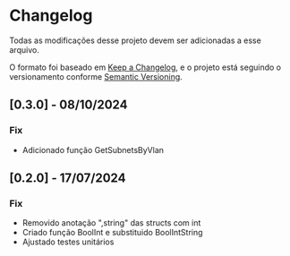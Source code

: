 # Changelog

Todas as modificações desse projeto devem ser adicionadas a esse arquivo.

O formato foi baseado em [Keep a Changelog](https://keepachangelog.com/en/1.0.0/),
e o projeto está seguindo o versionamento conforme [Semantic Versioning](https://semver.org/spec/v2.0.0.html).

## [0.3.0] - 08/10/2024

### Fix

- Adicionado função GetSubnetsByVlan


## [0.2.0] - 17/07/2024

### Fix

- Removido anotação ",string" das structs com int
- Criado função BoolInt e substituido BoolIntString
- Ajustado testes unitários
